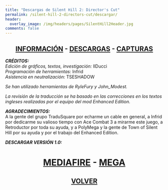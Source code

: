 ```yaml
---
title: "Descargas de Silent Hill 2: Director's Cut"
permalink: /silent-hill-2-directors-cut/descargar/
header:
  overlay_image: /img/headers/pages/SilentHill2Header.jpg
comments: false
---
```

<h2 style="text-align: center;"><strong><a href="/silent-hill-2-directors-cut/informacion/">INFORMACIÓN</a> - <a href="/silent-hill-2-directors-cut/descargar/">DESCARGAS</a> - <a href="/silent-hill-2-directors-cut/capturas/">CAPTURAS</a></strong></h2>

_**CRÉDITOS:**_  
_Edición de gráficos, textos, investigación:_ IlDucci  
_Programación de herramientas:_ Infrid  
_Asistencia en neutralización:_ TSESHADOW  

_Se han utilizado herramientas de RyleFury y John_Modest._

_La revisión de la traducción se ha basado en las correcciones en los textos 
ingleses realizadas por el equipo del mod Enhanced Edition._

_**AGRADECIMIENTOS:**_  
A la gente del grupo TraduSquare por echarme un cable en general, a Infrid 
por dedicarme su valioso tiempo con Ace Combat 3 a mirarme este juego, a 
Retroductor por toda su ayuda, y a PolyMega y la gente de Town of Silent 
Hill por su ayuda y por el trabajo del Enhanced Edition.

_**DESCARGAR VERSIÓN 1.0:**_

<h1 style="text-align: center;"><strong><a href="https://www.mediafire.com/file/52whenmvmo3ehdt/SH2DC-REVISION-TTV-V1.0.7z/file">MEDIAFIRE</a> - <a href="https://mega.nz/#!4c1AiKTI!9HMg3WyYjjAzQdVCLZT5AzCWbWkDzCxKoyku-ABdkVk">MEGA</a></strong></h1>

<h2 style="text-align: center;"><a href="/silent-hill-2-directors-cut/"><strong>VOLVER</strong></a></h2>


